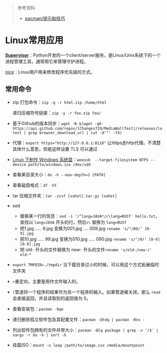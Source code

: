 > 参考资料
>
> - [pacman/提示和技巧](https://wiki.archlinuxcn.org/zh-hans/Pacman/%E6%8F%90%E7%A4%BA%E5%92%8C%E6%8A%80%E5%B7%A7)

# Linux常用应用

**[Supervisor](http://supervisord.org/)**：Python开发的一个client/server服务，是Linux/Unix系统下的一个进程管理工具，通常用它来管理守护进程。

[nice](https://www.youtube.com/watch?v=II2M3rqgCQA)：Linux用户用来修改程序优先级的方式。



## 常用命令

- zip 打包命令：`zip -q -r html.zip /home/html`

  递归压缩符号链接：`zip -y -r foo.zip foo/`

- 基于Github的版本同步：`wget -N $(wget -qO- https://api.github.com/repos/[Changes729/MediaWallTest]/releases/latest | grep browser_download_url | cut -d'"' -f4)`

- 代理：`export https="http://127.0.0.1:8118"` 让https走http代理。不清楚具体什么意思，但是这样设置 TLS 可以通过

- [Linux 下制作 Windows 系统盘](https://superuser.com/questions/1290568/create-windows-10-usb-installation-drive-with-linux-only)：`woeusb  --target-filesystem NTFS --device path/to/windows.iso /dev/sdX`

- 查看某目录大小：`du -h --max-depth=1 [PATH]`

- 查看磁盘格式：`df -hT`

- tar 压缩文件夹：`tar -zcvf [xahot].tar.gz [xahot]`

- sed
  - 替换某一行的信息：`sed -i '/^lang=JAVA*/c\lang=RUST' hello.txt`，查找以 `lang=JAVA` 开头的行，然后`c\` 替换为 `lang=RUST`
  - 把1.jpg ..... 9.jpg 变换为001.jpg .... 009.jpg `rename 's/^/00/' [0-9].jpg`
  - 把10.jpg ..... 99.jpg 变换为010.jpg ..... 090.jpg `rename 's/^/0/' [0-9][0-9].jpg` 
  - 把 old- 开头的文件替换为 new- 开头的文件`rename 's/old-/new-/' old-*`
  
- `export TMPDIR=./tmpdir` 当下载目录过小的时候，可以用这个方式拓展临时文件夹

- `>`重定向，主要是用作文件输入的。

- `|`管道将一个程序的结果作为另一个程序的输入。如果管道被关闭，那么 `read` 会直接返回，并且读取到的返回值为 0。

- 查看安装包：`pacman -Qqe`

- 递归删除孤立软件包及其配置文件：`pacman -Qtdq | pacman -Rns -`

- 列出软件包拥有的文件并带大小：`pacman -Qlq package | grep -v '/$' | xargs -r du -h | sort -h`

- 挂载ISO：`mount -o loop /path/to/image.iso /media/mountpoint`

